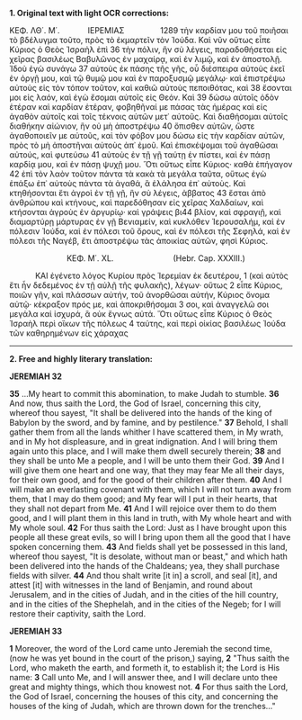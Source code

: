 **1. Original text with light OCR corrections:**

ΚΕΦ. ΛΘ΄. Μ΄.     ΙΕΡΕΜΙΑΣ      1289
τὴν καρδίαν μου τοῦ ποιῆσαι τὸ βδέλυγμα τοῦτο, πρὸς τὸ ἐκμαρτεῖν τὸν Ἰούδα.
Καὶ νῦν οὕτως εἶπε Κύριος ὁ Θεὸς Ἰσραὴλ ἐπὶ 36
τὴν πόλιν, ἣν σὺ λέγεις, παραδοθήσεται εἰς χεῖρας βασιλέως Βαβυλῶνος ἐν μαχαίρᾳ, καὶ ἐν λιμῷ, καὶ ἐν ἀποστολῇ.
Ἰδοὺ ἐγὼ συνάγω 37
αὐτοὺς ἐκ πάσης τῆς γῆς, οὗ διέσπειρα αὐτοὺς ἐκεῖ ἐν ὀργῇ μου,
καὶ τῷ θυμῷ μου καὶ ἐν παροξυσμῷ μεγάλῳ· καὶ ἐπιστρέψω αὐτοὺς εἰς τὸν τόπον τοῦτον, καὶ καθιῶ αὐτοὺς πεποιθότας, καὶ 38
ἔσονται μοι εἰς λαόν, καὶ ἐγὼ ἔσομαι αὐτοῖς εἰς Θεόν.
Καὶ 39
δώσω αὐτοῖς ὁδὸν ἑτέραν καὶ καρδίαν ἑτέραν, φοβηθῆναί με πάσας
τὰς ἡμέρας καὶ εἰς ἀγαθὸν αὐτοῖς καὶ τοῖς τέκνοις αὐτῶν μετ᾿
αὐτοῦς.
Καὶ διαθήσομαι αὐτοῖς διαθήκην αἰώνιον, ἣν οὐ μὴ ἀποστρέψω 40
ὄπισθεν αὐτῶν, ὥστε ἀγαθοποιεῖν με αὐτοῦς, καὶ τὸν φόβον μου δώσω εἰς τὴν καρδίαν αὐτῶν, πρὸς τὸ μὴ ἀποστῆναι αὐτοὺς ἀπ᾿ ἐμοῦ.
Καὶ ἐπισκέψομαι τοῦ ἀγαθῶσαι αὐτούς, καὶ φυτεύσω 41
αὐτοὺς ἐν τῇ γῇ ταύτῃ ἐν πίστει, καὶ ἐν πάσῃ καρδίᾳ μου,
καὶ ἐν πάσῃ ψυχῇ μου.
Ὅτι οὕτως εἶπε Κύριος· καθὰ ἐπήγαγον 42
ἐπὶ τὸν λαὸν τοῦτον πάντα τὰ κακὰ τὰ μεγάλα ταῦτα, οὕτως
ἐγὼ ἐπάξω ἐπ᾿ αὐτοὺς πάντα τὰ ἀγαθά, ἃ ἐλάλησα ἐπ᾿ αὐτοὺς.
Καὶ κτηθήσονται ἔτι ἀγροὶ ἐν τῇ γῇ, ἣν σὺ λέγεις, ἀββατος 43
ἔσται ἀπὸ ἀνθρώπου καὶ κτήνους, καὶ παρεδόθησαν εἰς χεῖρας
Χαλδαίων, καὶ κτήσονται ἀγροὺς ἐν ἀργυρίῳ· καὶ γράψεις βι44
βλίον, καὶ σφραγιῇ, καὶ διαμαρτύρῃ μάρτυρας ἐν γῇ Βενιαμείν,
καὶ κυκλόθεν Ἱερουσαλήμ, καὶ ἐν πόλεσιν Ἰούδα, καὶ ἐν πόλεσι τοῦ
ὄρους, καὶ ἐν πόλεσι τῆς Σεφηλά, καὶ ἐν πόλεσι τῆς Ναγέβ, ἔτι
ἀποστρέψω τὰς ἀποικίας αὐτῶν, φησὶ Κύριος.

        ΚΕΦ. Μ΄. XL.
        (Hebr. Cap. XXXIII.)

    ΚΑΙ ἐγένετο λόγος Κυρίου πρὸς Ἱερεμίαν ἐκ δευτέρου, 1
(καὶ αὐτὸς ἔτι ἦν δεδεμένος ἐν τῇ αὐλῇ τῆς φυλακῆς), λέγων·
οὕτως 2
εἶπε Κύριος, ποιῶν γῆν, καὶ πλάσσων αὐτήν, τοῦ ἀνορθῶσαι
αὐτήν, Κύριος ὄνομα αὐτῷ·
κέκραξον πρός με, καὶ ἀποκριθήσομαι 3
σοι, καὶ ἀναγγελῶ σοι μεγάλα καὶ ἰσχυρά, ἃ οὐκ ἔγνως αὐτά.
Ὅτι οὕτως εἶπε Κύριος ὁ Θεὸς Ἰσραὴλ περὶ οἴκων τῆς πόλεως 4
ταύτης, καὶ περὶ οἰκίας βασιλέως Ἰούδα τῶν καθηρημένων εἰς χάραχας

---

**2. Free and highly literary translation:**

**JEREMIAH 32**

**35** ...My heart to commit this abomination, to make Judah to stumble.
**36** And now, thus saith the Lord, the God of Israel, concerning this city, whereof thou sayest, "It shall be delivered into the hands of the king of Babylon by the sword, and by famine, and by pestilence."
**37** Behold, I shall gather them from all the lands whither I have scattered them, in My wrath, and in My hot displeasure, and in great indignation. And I will bring them again unto this place, and I will make them dwell securely therein;
**38** and they shall be unto Me a people, and I will be unto them their God.
**39** And I will give them one heart and one way, that they may fear Me all their days, for their own good, and for the good of their children after them.
**40** And I will make an everlasting covenant with them, which I will not turn away from them, that I may do them good; and My fear will I put in their hearts, that they shall not depart from Me.
**41** And I will rejoice over them to do them good, and I will plant them in this land in truth, with My whole heart and with My whole soul.
**42** For thus saith the Lord: Just as I have brought upon this people all these great evils, so will I bring upon them all the good that I have spoken concerning them.
**43** And fields shall yet be possessed in this land, whereof thou sayest, "It is desolate, without man or beast," and which hath been delivered into the hands of the Chaldeans; yea, they shall purchase fields with silver.
**44** And thou shalt write [it in] a scroll, and seal [it], and attest [it] with witnesses in the land of Benjamin, and round about Jerusalem, and in the cities of Judah, and in the cities of the hill country, and in the cities of the Shephelah, and in the cities of the Negeb; for I will restore their captivity, saith the Lord.

**JEREMIAH 33**

**1** Moreover, the word of the Lord came unto Jeremiah the second time, (now he was yet bound in the court of the prison,) saying,
**2** "Thus saith the Lord, who maketh the earth, and formeth it, to establish it; the Lord is His name:
**3** Call unto Me, and I will answer thee, and I will declare unto thee great and mighty things, which thou knowest not.
**4** For thus saith the Lord, the God of Israel, concerning the houses of this city, and concerning the houses of the king of Judah, which are thrown down for the trenches..."